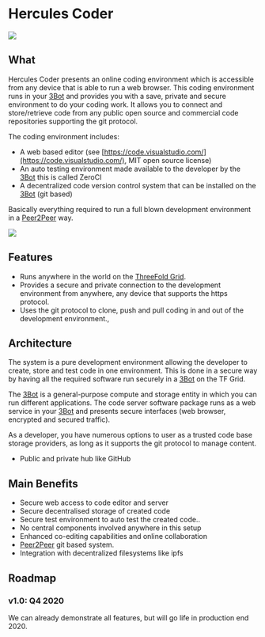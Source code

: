 # Hercules Coder

![](threefold__coder1.png  )

## What

Hercules Coder presents an online coding environment which is accessible from any device that is able to run a web browser. This coding environment runs in your [3Bot](threefold__3bot_def) and provides you with a save, private and secure environment to do your coding work. It allows you to connect and store/retrieve code from any public open source and commercial code repositories supporting the git protocol.

The coding environment includes:

- A web based editor (see [https://code.visualstudio.com/](https://code.visualstudio.com/), MIT open source license)
- An auto testing environment made available to the developer by the [3Bot](threefold__3bot_def) this is called ZeroCI
- A decentralized code version control system that can be installed on the [3Bot](threefold__3bot_def) (git based)

Basically everything required to run a full blown development environment in a [Peer2Peer](threefold__peer2peer) way.

![](threefold__coder2.png  )

## Features

- Runs anywhere in the world on the [ThreeFold Grid](threefold__threefold_grid).
- Provides a secure and private connection to the development environment from anywhere, any device that supports the https protocol.
- Uses the git protocol to clone, push and pull coding in and out of the development environment.,

## Architecture

The system is a pure development environment allowing the developer to create, store and test code in one environment. This is done in a secure way by having all the required software run securely in a [3Bot](threefold__3bot_def) on the TF Grid.

The [3Bot](threefold__3bot_def) is a general-purpose compute and storage entity in which you can run different applications. The code server software package runs as a web service in your [3Bot](threefold__3bot_def) and presents secure interfaces (web browser, encrypted and secured traffic).

As a developer, you have numerous options to user as a trusted code base storage providers, as long as it supports the git protocol to manage content.

- Public and private hub like GitHub

## Main Benefits

- Secure web access to code editor and server
- Secure decentralised storage of created code
- Secure test environment to auto test the created code..
- No central components involved anywhere in this setup
- Enhanced co-editing capabilities and online collaboration
- [Peer2Peer](threefold__peer2peer) git based system.
- Integration with decentralized filesystems like ipfs

## Roadmap

### v1.0: Q4 2020

We can already demonstrate all features, but will go life in production end 2020.